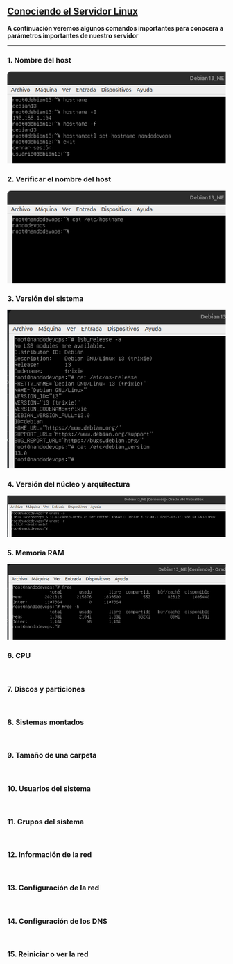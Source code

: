## [Conociendo el Servidor Linux](README.md)

**A continuación veremos algunos comandos importantes para conocera a parámetros importantes de nuestro servidor**

---

### 1. Nombre del host 

![hostname](/img/hostname.png)

### 2. Verificar el nombre del host

![hostname2](/img/catHostname.png)

### 3. Versión del sistema

![version](/img/version.png)

### 4. Versión del núcleo y arquitectura

![versioN](/img/versionNucleo.png)

### 5. Memoria RAM

![RAM](/img/memoria.png)

### 6. CPU

![]()

### 7. Discos y particiones

![]()

### 8. Sistemas montados

![]()

### 9. Tamaño de una carpeta

![]()

### 10. Usuarios del sistema

![]()

### 11. Grupos del sistema

![]()

### 12. Información de la red

![]()

### 13. Configuración de la red

![]()

### 14. Configuración de los DNS

![]()

### 15. Reiniciar o ver la red

![]()
